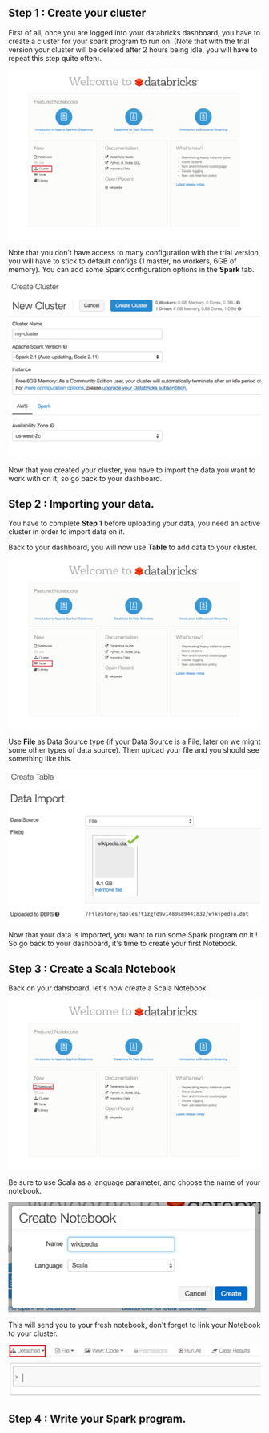 ## Step 1 : Create your cluster

First of all, once you are logged into your databricks dashboard, you have to create a cluster for your spark program to run on. (Note that with the trial version your cluster will be deleted after 2 hours being idle, you will have to repeat this step quite often).

![Create your cluster 1](https://github.com/alamit/How-to-run-your-assignments-on-databricks/blob/master/create-cluster1.png?raw=true)

Note that you don't have access to many configuration with the trial version, you will have to stick to default configs (1 master, no workers, 6GB of memory). You can add some Spark configuration options in the **Spark** tab.

![Create your cluster 2](https://github.com/alamit/How-to-run-your-assignments-on-databricks/blob/master/create-cluster3.png?raw=true)

Now that you created your cluster, you have to import the data you want to work with on it, so go back to your dashboard.

## Step 2 : Importing your data.

You have to complete **Step 1** before uploading your data, you need an active cluster in order to import data on it.

Back to your dashboard, you will now use **Table** to add data to your cluster.

![Import Data 1](https://github.com/alamit/How-to-run-your-assignments-on-databricks/blob/master/import-data1.png?raw=true)

Use **File** as Data Source type (if your Data Source is a File, later on we might some other types of data source). Then upload your file and you should see something like this.

![Import Data 2](https://github.com/alamit/How-to-run-your-assignments-on-databricks/blob/master/import-data2.png?raw=true)

Now that your data is imported, you want to run some Spark program on it ! So go back to your dashboard, it's time to create your first Notebook.

## Step 3 : Create a Scala Notebook

Back on your dahsboard, let's now create a Scala Notebook. 

![Create Notebook 1](https://github.com/alamit/How-to-run-your-assignments-on-databricks/blob/master/create-notebook1.png?raw=true)

Be sure to use Scala as a language parameter, and choose the name of your notebook.

![Create Notebook 2](https://github.com/alamit/How-to-run-your-assignments-on-databricks/blob/master/create-notebook2.png?raw=true)

This will send you to your fresh notebook, don't forget to link your Notebook to your cluster.

![Create Notebook 3](https://github.com/alamit/How-to-run-your-assignments-on-databricks/blob/master/create-notebook3.png?raw=true)

## Step 4 : Write your Spark program.



